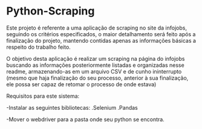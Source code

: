 # Python-Scraping
Este projeto é referente a uma aplicação de scraping no site da infojobs, seguindo os critérios especificados, o maior detalhamento será feito após a finalização do projeto, mantendo contidas apenas as informações básicas a respeito do trabalho feito.

O objetivo desta aplicação é realizar um scraping na página do infojobs buscando as informações posteriormente listadas e organizadas nesse readme, armazenando-as em um arquivo CSV e de cunho ininterrupto (mesmo que haja finalização do seu processo, anterior à sua finalização, ele possa ser capaz de retomar o processo de onde estava)

Requisitos para este sistema:

-Instalar as seguintes bibliotecas:
.Selenium
.Pandas

-Mover o webdriver para a pasta onde seu python se encontra.
